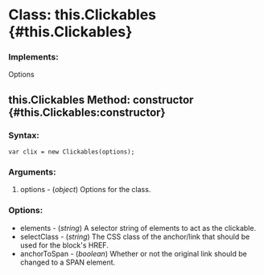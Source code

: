 Class: this.Clickables {#this.Clickables}
=========================================


### Implements:

Options


this.Clickables Method: constructor {#this.Clickables:constructor}
-------------------------------------------------------------------


### Syntax:

	var clix = new Clickables(options);

### Arguments:

1. options - (*object*) Options for the class.

### Options:

* elements - (*string*) A selector string of elements to act as the clickable.
* selectClass - (*string*) The CSS class of the anchor/link that should be used for the block's HREF.
* anchorToSpan - (*boolean*) Whether or not the original link should be changed to a SPAN element.
